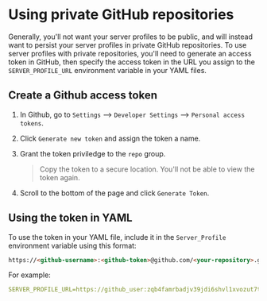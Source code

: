 # Using private GitHub repositories

Generally, you'll not want your server profiles to be public, and will instead want to persist your server profiles in private GitHub repositories. To use server profiles with private repositories, you'll need to generate an access token in GitHub, then specify the access token in the URL you assign to the `SERVER_PROFILE_URL` environment variable in your YAML files.

## Create a Github access token

1. In Github, go to `Settings` --> `Developer Settings` --> `Personal access tokens`.
2. Click `Generate new token` and assign the token a name.
3. Grant the token priviledge to the `repo` group.

    > Copy the token to a secure location. You'll not be able to view the token again.

4. Scroll to the bottom of the page and click `Generate Token`.

## Using the token in YAML

To use the token in your YAML file, include it in the `Server_Profile` environment variable using this format:
```html
https://<github-username>:<github-token>@github.com/<your-repository>.git
```

For example:
```yaml
SERVER_PROFILE_URL=https://github_user:zqb4famrbadjv39jdi6shvl1xvozut7tamd5v6eva@github.com/pingidentity/server_profile.git
```
